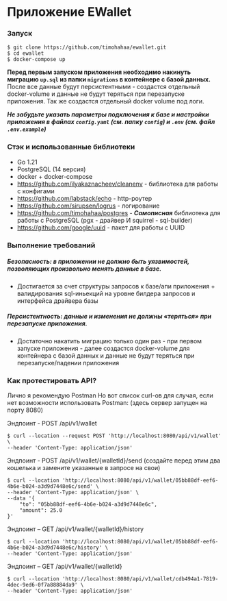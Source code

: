 # Приложение EWallet

### Запуск
```shell
$ git clone https://github.com/timohahaa/ewallet.git
$ cd ewallet
$ docker-compose up
```
__Перед первым запуском приложения необходимо накинуть миграцию `up.sql` из папки `migrations` в контейнере с базой данных.__
После все данные будут персистентными - создастся отдельный docker-volume и данные не будут теряться при перезапуске приложения.
Так же создастся отдельный docker volume под логи.

__*Не забудьте указать параметры подключения к базе и настройки приложения в файлах `config.yaml` (см. папку `config`) и `.env` (см. файл `.env.example`)*__

### Стэк и использованные библиотеки
- Go 1.21
- PostgreSQL (14 версия)
- docker + docker-compose
- https://github.com/ilyakaznacheev/cleanenv - библиотека для работы с конфигами
- https://github.com/labstack/echo - http-роутер
- https://github.com/sirupsen/logrus - логирование
- https://github.com/timohahaa/postgres - __*Самописная*__ библиотека для работы с PostgreSQL (pgx - драйвер И squirrel - sql-builder)
- https://github.com/google/uuid - пакет для работы с UUID

### Выполнение требований
##### Безопасность: в приложении не должно быть уязвимостей, позволяющих произвольно менять данные в базе.
 - Достигается за счет структуры запросов к базе/апи приложения + валидирования sql-иньекций на уровне билдера запросов и интерфейса драйвера базы
##### Персистентность: данные и изменения не должны «теряться» при перезапуске приложения.
 - Достаточно накатить миграцию только один раз - при первом запуске приложения - далее создастся docker-volume для контейнера с базой данных и данные не будут теряться при перезапуске/падении приложения

 ### Как протестировать API?
 Лично я рекомендую Postman
 Но вот список curl-ов для случая, если нет возможности использовать Postman:
 (здесь сервер запущен на порту 8080)

 Эндпоинт - POST /api/v1/wallet
 ```shell
 $ curl --location --request POST 'http://localhost:8080/api/v1/wallet' \
--header 'Content-Type: application/json'
 ```

 Эндпоинт - POST /api/v1/wallet/{walletId}/send
 (создайте перед этим два кошелька и замените указанные в запросе на свои)
```shell
$ curl --location 'http://localhost:8080/api/v1/wallet/05bb88df-eef6-4b6e-b024-a3d9d7448e6c/send' \
--header 'Content-Type: application/json' \
--data '{
    "to": "05bb88df-eef6-4b6e-b024-a3d9d7448e6c",
    "amount": 25.0
}'
```

Эндпоинт – GET /api/v1/wallet/{walletId}/history
```shell
$ curl --location 'http://localhost:8080/api/v1/wallet/05bb88df-eef6-4b6e-b024-a3d9d7448e6c/history' \
--header 'Content-Type: application/json'
```

Эндпоинт – GET /api/v1/wallet/{walletId}
```shell
$ curl --location 'http://localhost:8080/api/v1/wallet/cdb494a1-7819-4dec-9ed6-0f7a88884da9' \
--header 'Content-Type: application/json'
```